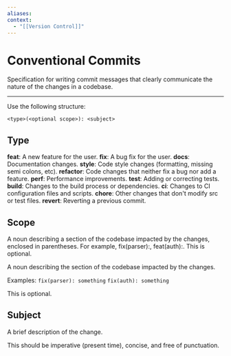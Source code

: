 ```yaml
---
aliases:
context:
  - "[[Version Control]]"
---
```


# Conventional Commits

Specification for writing commit messages that clearly communicate the nature of the changes in a codebase.

---

Use the following structure:

```
<type>(<optional scope>): <subject>
```

## Type

**feat**: A new feature for the user.
**fix**: A bug fix for the user.
**docs**: Documentation changes.
**style**: Code style changes (formatting, missing semi colons, etc).
**refactor**: Code changes that neither fix a bug nor add a feature.
**perf**: Performance improvements.
**test**: Adding or correcting tests.
**build**: Changes to the build process or dependencies.
**ci**: Changes to CI configuration files and scripts.
**chore**: Other changes that don't modify src or test files.
**revert**: Reverting a previous commit.

## Scope

A noun describing a section of the codebase impacted by the changes, enclosed in parentheses. For example, fix(parser):, feat(auth):. This is optional.

A noun describing the section of the codebase impacted by the changes.

Examples:
`fix(parser): something`
`fix(auth): something`

This is optional.

## Subject

A brief description of the change.

This should be imperative (present time), concise, and free of punctuation.
